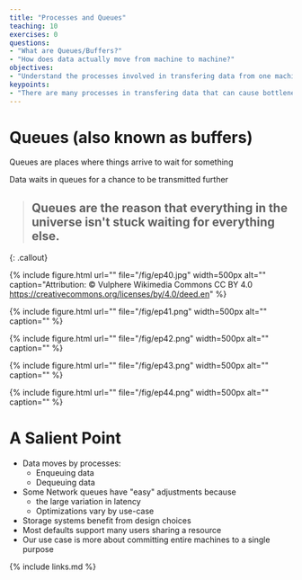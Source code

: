 ```yaml
---
title: "Processes and Queues"
teaching: 10
exercises: 0
questions:
- "What are Queues/Buffers?"
- "How does data actually move from machine to machine?"
objectives:
- "Understand the processes involved in transfering data from one machine to another."
keypoints:
- "There are many processes in transfering data that can cause bottlenecks and degrade performance, the network is only one of many of those."
---
```


# Queues (also known as buffers)

Queues are places where things arrive to wait for something

Data waits in queues for a chance to be transmitted further

> ## Queues are the reason that everything in the universe isn't stuck waiting for everything else.
{: .callout}

{% include figure.html url="" 
   file="/fig/ep40.jpg" width=500px alt="" caption="Attribution: © Vulphere Wikimedia Commons CC BY 4.0 https://creativecommons.org/licenses/by/4.0/deed.en" %}

{% include figure.html url="" 
   file="/fig/ep41.png" width=500px alt="" caption="" %}

{% include figure.html url="" 
   file="/fig/ep42.png" width=500px alt="" caption="" %}

{% include figure.html url="" 
   file="/fig/ep43.png" width=500px alt="" caption="" %}

{% include figure.html url="" 
   file="/fig/ep44.png" width=500px alt="" caption="" %}

# A Salient Point

* Data moves by processes:
  * Enqueuing data
  * Dequeuing data
* Some Network queues have "easy" adjustments because
  * the large variation in latency
  * Optimizations vary by use-case
* Storage systems benefit from design choices
* Most defaults support many users sharing a resource
* Our use case is more about committing entire machines to a single purpose

{% include links.md %}
